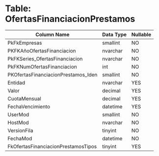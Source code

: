 # Table: OfertasFinanciacionPrestamos

| Column Name | Data Type | Nullable |
|-------------|-----------|----------|
| PkFkEmpresas | smallint | NO |
| PKFKAñoOfertasFinanciacion | nvarchar | NO |
| PkFKSeries_OfertasFinanciacion | nvarchar | NO |
| PkFKNumOfertasFinanciacion | int | NO |
| PKOfertasFinanciacionPrestamos_Iden | smallint | NO |
| Entidad | nvarchar | YES |
| Valor | decimal | YES |
| CuotaMensual | decimal | YES |
| FechaVencimiento | datetime | YES |
| UserMod | smallint | NO |
| HostMod | nvarchar | NO |
| VersionFila | tinyint | NO |
| FechaMod | datetime | NO |
| FkOfertasFinanciacionPrestamosTipos | tinyint | YES |
